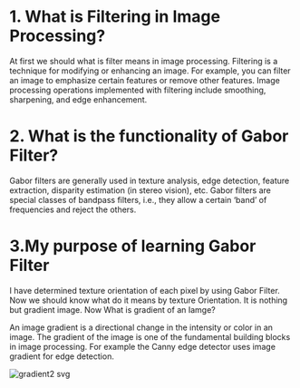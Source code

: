 # 1. What is Filtering in Image Processing?

At first we should what is filter means in image processing. Filtering is a technique for modifying or enhancing an image. 
For example, you can filter an image to emphasize certain features or remove other features. Image processing operations implemented with filtering include smoothing, sharpening, and edge enhancement.

# 2. What is the functionality of Gabor Filter?

Gabor filters are generally used in texture analysis, edge detection, feature extraction, disparity estimation (in stereo vision), etc. Gabor filters are special classes of bandpass filters, i.e., they allow a certain ‘band’ of frequencies and reject the others.


# 3.My purpose of learning Gabor Filter

I have determined texture orientation of each pixel by using Gabor Filter. Now we should know what do it means by texture Orientation.
It is nothing but gradient image. Now What is gradient of an Iamge?

An image gradient is a directional change in the intensity or color in an image. The gradient of the image is one of the fundamental building blocks in image processing. For example the Canny edge detector uses image gradient for edge detection.

![gradient2 svg](https://user-images.githubusercontent.com/21199518/32272286-ab436f90-bf27-11e7-867c-682276ef88a5.png)
